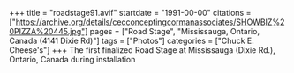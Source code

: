 +++
title = "roadstage91.avif"
startdate = "1991-00-00"
citations = ["https://archive.org/details/cecconceptingcormanassociates/SHOWBIZ%20PIZZA%20445.jpg"]
pages = ["Road Stage", "Mississauga, Ontario, Canada (4141 Dixie Rd)"]
tags = ["Photos"]
categories = ["Chuck E. Cheese's"]
+++
The first finalized Road Stage at Mississauga (Dixie Rd.), Ontario, Canada during installation
